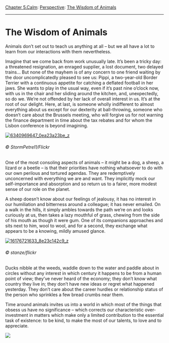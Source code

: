 [Chapter 5.Calm](https://www.theschooloflife.com/thebookoflife/category/calm/): [Perspective](https://www.theschooloflife.com/thebookoflife/category/calm/perspective/): [The Wisdom of Animals](https://www.theschooloflife.com/thebookoflife/the-wisdom-of-animals/)

* * *

# The Wisdom of Animals

Animals don’t set out to teach us anything at all – but we all have a lot to learn from our interactions with them nevertheless.

Imagine that we come back from work unusually late. It’s been a tricky day: a threatened resignation, an enraged supplier, a lost document, two delayed trains… But none of the mayhem is of any concern to one friend waiting by the door uncomplicatedly pleased to see us: Pippi, a two-year-old Border Terrier with a continuous appetite for catching a deflated football in her jaws. She wants to play in the usual way, even if it’s past nine o’clock now, with us in the chair and her sliding around the kitchen, and, unexpectedly, so do we. We’re not offended by her lack of overall interest in us. It’s at the root of our delight. Here, at last, is someone wholly indifferent to almost everything about us except for our dexterity at ball-throwing, someone who doesn’t care about the Brussels meeting, who will forgive us for not warning the finance department in time about the tax rebates and for whom the Lisbon conference is beyond imagining.

[![6340969647_0ea23a23be_z](https://www.theschooloflife.com/thebookoflife/wp-content/uploads/2017/04/6340969647_0ea23a23be_z.jpg)](http://www.thebookoflife.org/wp-content/uploads/2017/04/6340969647_0ea23a23be_z.jpg)

###### © StormPetrel1/Flickr

One of the most consoling aspects of animals – it might be a dog, a sheep, a lizard or a beetle – is that their priorities have nothing whatsoever to do with our own perilous and tortured agendas. They are redemptively unconcerned with everything we are and want. They implicitly mock our self-importance and absorption and so return us to a fairer, more modest sense of our role on the planet.

A sheep doesn’t know about our feelings of jealousy, it has no interest in our humiliation and bitterness around a colleague; it has never emailed. On a walk in the hills, it simply ambles towards the path we’re on and looks curiously at us, then takes a lazy mouthful of grass, chewing from the side of his mouth as though it were gum. One of its companions approaches and sits next to him, wool to wool, and for a second, they exchange what appears to be a knowing, mildly amused glance.

[![16176721633_8e23c142c9_z](https://www.theschooloflife.com/thebookoflife/wp-content/uploads/2017/04/16176721633_8e23c142c9_z.jpg)](http://www.thebookoflife.org/wp-content/uploads/2017/04/16176721633_8e23c142c9_z.jpg)

###### © stanze/flickr

Ducks nibble at the weeds, waddle down to the water and paddle about in circles without any interest in which century it happens to be from a human point of view; they’ve never heard of the economy; they don’t know what country they live in; they don’t have new ideas or regret what happened yesterday. They don’t care about the career hurdles or relationship status of the person who sprinkles a few bread crumbs near them.

Time around animals invites us into a world in which most of the things that obsess us have no significance – which corrects our characteristic over-investment in matters which make only a limited contribution to the essential task of existence: to be kind, to make the most of our talents, to love and to appreciate.

[![](https://img.youtube.com/vi/6VGfrDGY8sc/0.jpg)](https://www.youtube.com/embed/6VGfrDGY8sc?ecver=2 '')

